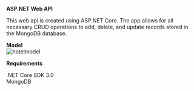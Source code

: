 **ASP.NET Web API**

This web api is created using ASP.NET Core. The app allows for all necessary CRUD operations to add, delete, and update records stored in the MongoDB database.

**Model**  
![hotelmodel](https://user-images.githubusercontent.com/49750572/69778953-73c4e080-11fa-11ea-85d5-98b8a48c8e05.png)

**Requirements**

.NET Core SDK 3.0<br/>
MongoDB
 
